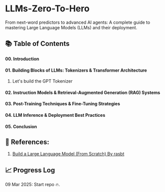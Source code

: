 # LLMs-Zero-To-Hero
From next-word predictors to advanced AI agents: A complete guide to mastering Large Language Models (LLMs) and their deployment.


## 📚 Table of Contents  

#### **00. Introduction**  
#### **01. Building Blocks of LLMs: Tokenizers & Transformer Architecture**  
1. Let's build the GPT Tokenizer
#### **02. Instruction Models & Retrieval-Augmented Generation (RAG) Systems**  
#### **03. Post-Training Techniques & Fine-Tuning Strategies**  
#### **04. LLM Inference & Deployment Best Practices**  
#### **05. Conclusion**  

## 🔗 References:

1. [Build a Large Language Model (From Scratch) By rasbt](https://github.com/rasbt/LLMs-from-scratch?tab=readme-ov-file)


## 📈 Progress Log

09 Mar 2025: Start repo 🔥.
